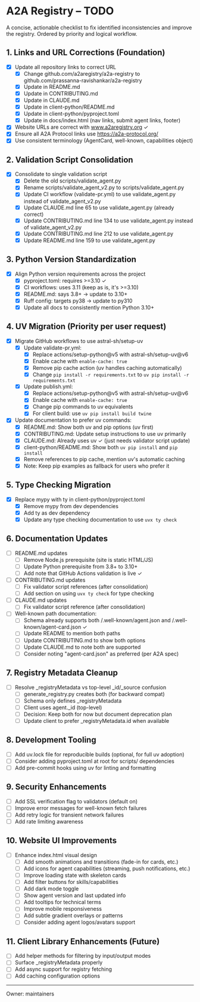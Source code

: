 # A2A Registry – TODO

A concise, actionable checklist to fix identified inconsistencies and improve the registry.
Ordered by priority and logical workflow.

## 1. Links and URL Corrections (Foundation)
- [x] Update all repository links to correct URL
  - [x] Change github.com/a2aregistry/a2a-registry to github.com/prassanna-ravishankar/a2a-registry
  - [x] Update in README.md
  - [x] Update in CONTRIBUTING.md  
  - [x] Update in CLAUDE.md
  - [x] Update in client-python/README.md
  - [x] Update in client-python/pyproject.toml
  - [x] Update in docs/index.html (nav links, submit agent links, footer)
- [x] Website URLs are correct with www.a2aregistry.org ✓
- [x] Ensure all A2A Protocol links use https://a2a-protocol.org/
- [x] Use consistent terminology (AgentCard, well-known, capabilities object)

## 2. Validation Script Consolidation
- [x] Consolidate to single validation script
  - [x] Delete the old scripts/validate_agent.py
  - [x] Rename scripts/validate_agent_v2.py to scripts/validate_agent.py
  - [x] Update CI workflow (validate-pr.yml) to use validate_agent.py instead of validate_agent_v2.py
  - [x] Update CLAUDE.md line 65 to use validate_agent.py (already correct)
  - [x] Update CONTRIBUTING.md line 134 to use validate_agent.py instead of validate_agent_v2.py
  - [x] Update CONTRIBUTING.md line 212 to use validate_agent.py
  - [x] Update README.md line 159 to use validate_agent.py

## 3. Python Version Standardization
- [x] Align Python version requirements across the project
  - [x] pyproject.toml: requires >=3.10 ✓
  - [x] CI workflows: uses 3.11 (keep as is, it's >=3.10)
  - [x] README.md: says 3.8+ → update to 3.10+
  - [x] Ruff config: targets py38 → update to py310
  - [x] Update all docs to consistently mention Python 3.10+

## 4. UV Migration (Priority per user request)
- [x] Migrate GitHub workflows to use astral-sh/setup-uv
  - [x] Update validate-pr.yml:
    - [x] Replace actions/setup-python@v5 with astral-sh/setup-uv@v6
    - [x] Enable cache with `enable-cache: true`
    - [x] Remove pip cache action (uv handles caching automatically)
    - [x] Change `pip install -r requirements.txt` to `uv pip install -r requirements.txt`
  - [x] Update publish.yml:
    - [x] Replace actions/setup-python@v5 with astral-sh/setup-uv@v6
    - [x] Enable cache with `enable-cache: true`
    - [x] Change pip commands to uv equivalents
    - [x] For client build: use `uv pip install build twine`
- [x] Update documentation to prefer uv commands:
  - [x] README.md: Show both uv and pip options (uv first)
  - [x] CONTRIBUTING.md: Update setup instructions to use uv primarily
  - [x] CLAUDE.md: Already uses uv ✓ (just needs validator script update)
  - [x] client-python/README.md: Show both `uv pip install` and `pip install`
  - [x] Remove references to pip cache, mention uv's automatic caching
  - [x] Note: Keep pip examples as fallback for users who prefer it

## 5. Type Checking Migration
- [x] Replace mypy with ty in client-python/pyproject.toml
  - [x] Remove mypy from dev dependencies
  - [x] Add ty as dev dependency
  - [x] Update any type checking documentation to use `uvx ty check`

## 6. Documentation Updates
- [ ] README.md updates
  - [ ] Remove Node.js prerequisite (site is static HTML/JS)
  - [ ] Update Python prerequisite from 3.8+ to 3.10+
  - [ ] Add note that GitHub Actions validation is live ✓
- [ ] CONTRIBUTING.md updates
  - [ ] Fix validator script references (after consolidation)
  - [ ] Add section on using `uvx ty check` for type checking
- [ ] CLAUDE.md updates
  - [ ] Fix validator script reference (after consolidation)
- [ ] Well-known path documentation:
  - [ ] Schema already supports both /.well-known/agent.json and /.well-known/agent-card.json ✓
  - [ ] Update README to mention both paths
  - [ ] Update CONTRIBUTING.md to show both options
  - [ ] Update CLAUDE.md to note both are supported
  - [ ] Consider noting "agent-card.json" as preferred (per A2A spec)

## 7. Registry Metadata Cleanup
- [ ] Resolve _registryMetadata vs top-level _id/_source confusion
  - [ ] generate_registry.py creates both (for backward compat)
  - [ ] Schema only defines _registryMetadata
  - [ ] Client uses agent._id (top-level)
  - [ ] Decision: Keep both for now but document deprecation plan
  - [ ] Update client to prefer _registryMetadata.id when available

## 8. Development Tooling
- [ ] Add uv.lock file for reproducible builds (optional, for full uv adoption)
- [ ] Consider adding pyproject.toml at root for scripts/ dependencies
- [ ] Add pre-commit hooks using uv for linting and formatting

## 9. Security Enhancements
- [ ] Add SSL verification flag to validators (default on)
- [ ] Improve error messages for well-known fetch failures
- [ ] Add retry logic for transient network failures
- [ ] Add rate limiting awareness

## 10. Website UI Improvements
- [ ] Enhance index.html visual design
  - [ ] Add smooth animations and transitions (fade-in for cards, etc.)
  - [ ] Add icons for agent capabilities (streaming, push notifications, etc.)
  - [ ] Improve loading state with skeleton cards
  - [ ] Add filter buttons for skills/capabilities
  - [ ] Add dark mode toggle
  - [ ] Show agent version and last updated info
  - [ ] Add tooltips for technical terms
  - [ ] Improve mobile responsiveness
  - [ ] Add subtle gradient overlays or patterns
  - [ ] Consider adding agent logos/avatars support

## 11. Client Library Enhancements (Future)
- [ ] Add helper methods for filtering by input/output modes
- [ ] Surface _registryMetadata properly
- [ ] Add async support for registry fetching
- [ ] Add caching configuration options

---

Owner: maintainers